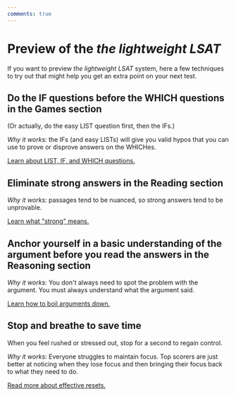 ```yaml
---
comments: true
---
```


# Preview of the *the lightweight LSAT*

If you want to preview *the lightweight LSAT* system, here a few techniques to try out that might help you get an extra point on your next test.

## Do the IF questions before the WHICH questions in the Games section

(Or actually, do the easy LIST question first, then the IFs.)

*Why it works:* the IFs (and easy LISTs) will give you valid hypos that you can use to prove or disprove answers on the WHICHes.

[Learn about LIST, IF, and WHICH questions.][qs]

## Eliminate strong answers in the Reading section

*Why it works:* passages tend to be nuanced, so strong answers tend to be unprovable.

[Learn what "strong" means.][strong]

## Anchor yourself in a basic understanding of the argument before you read the answers in the Reasoning section

*Why it works:* You don't always need to spot the problem with the argument.
You must always understand what the argument said.

[Learn how to boil arguments down.][boil]

## Stop and breathe to save time

When you feel rushed or stressed out, stop for a second to regain control.

*Why it works:* Everyone struggles to maintain focus.
Top scorers are just better at noticing when they lose focus and then bringing their focus back to what they need to do.

[Read more about effective resets.][reset]

[qs]: ../game/points/questions.md
[strong]: ../read/crush.md#extreme-answers
[boil]: ../reason/boil.md
[reset]: ../time/slow.md#reset
